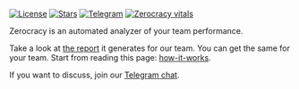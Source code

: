 [![License](https://img.shields.io/badge/license-MIT-green.svg)](https://github.com/zerocracy/judges-action/blob/master/LICENSE.txt)
[![Stars](https://img.shields.io/github/stars/zerocracy)](https://github.com/zerocracy)
[![Telegram](https://img.shields.io/badge/Telegram-join-active?logo=telegram)](https://t.me/zerocracy)
[![Zerocracy vitals](https://zerocracy.github.io/judges-action/zerocracy-badge.svg)](https://zerocracy.github.io/judges-action/zerocracy-vitals.html)

Zerocracy is an automated analyzer of your team performance.

Take a look at [the report] it generates for our team.
You can get the same for your team.
Start from reading this page: [how-it-works].

If you want to discuss, join our [Telegram chat](https://t.me/zerocracy).

[the report]: https://zerocracy.github.io/judges-action/zerocracy-vitals.html
[how-it-works]: https://www.zerocracy.com/how-it-works
